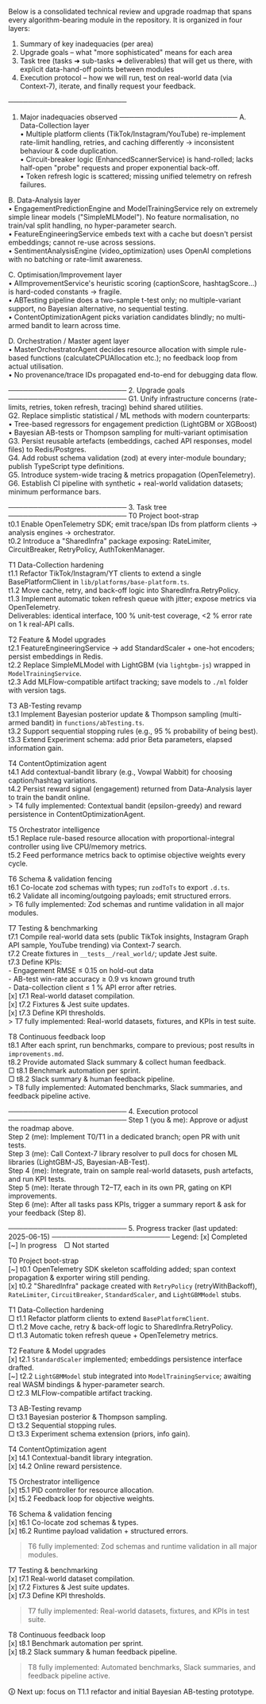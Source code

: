 Below is a consolidated technical review and upgrade roadmap that spans every algorithm-bearing module in the repository.  It is organized in four layers:

1. Summary of key inadequacies (per area)  
2. Upgrade goals – what "more sophisticated" means for each area  
3. Task tree (tasks ➜ sub-tasks ➜ deliverables) that will get us there, with explicit data-hand-off points between modules  
4. Execution protocol – how we will run, test on real-world data (via Context-7), iterate, and finally request your feedback.

────────────────────────
1. Major inadequacies observed
────────────────────────
A. Data-Collection layer  
   • Multiple platform clients (TikTok/Instagram/YouTube) re-implement rate-limit handling, retries, and caching differently → inconsistent behaviour & code duplication.  
   • Circuit-breaker logic (EnhancedScannerService) is hand-rolled; lacks half-open "probe" requests and proper exponential back-off.  
   • Token refresh logic is scattered; missing unified telemetry on refresh failures.  

B. Data-Analysis layer  
   • EngagementPredictionEngine and ModelTrainingService rely on extremely simple linear models ("SimpleMLModel").  No feature normalisation, no train/val split handling, no hyper-parameter search.  
   • FeatureEngineeringService embeds text with a cache but doesn't persist embeddings; cannot re-use across sessions.  
   • SentimentAnalysisEngine (video_optimization) uses OpenAI completions with no batching or rate-limit awareness.  

C. Optimisation/Improvement layer  
   • AIImprovementService's heuristic scoring (captionScore, hashtagScore...) is hard-coded constants → fragile.  
   • ABTesting pipeline does a two-sample t-test only; no multiple-variant support, no Bayesian alternative, no sequential testing.  
   • ContentOptimizationAgent picks variation candidates blindly; no multi-armed bandit to learn across time.  

D. Orchestration / Master agent layer  
   • MasterOrchestratorAgent decides resource allocation with simple rule-based functions (calculateCPUAllocation etc.); no feedback loop from actual utilisation.  
   • No provenance/trace IDs propagated end-to-end for debugging data flow.  

────────────────────────
2. Upgrade goals
────────────────────────
G1. Unify infrastructure concerns (rate-limits, retries, token refresh, tracing) behind shared utilities.  
G2. Replace simplistic statistical / ML methods with modern counterparts:  
    • Tree-based regressors for engagement prediction (LightGBM or XGBoost)  
    • Bayesian AB-tests or Thompson sampling for multi-variant optimisation  
G3. Persist reusable artefacts (embeddings, cached API responses, model files) to Redis/Postgres.  
G4. Add robust schema validation (zod) at every inter-module boundary; publish TypeScript type definitions.  
G5. Introduce system-wide tracing & metrics propagation (OpenTelemetry).  
G6. Establish CI pipeline with synthetic + real-world validation datasets; minimum performance bars.

────────────────────────
3. Task tree
────────────────────────
T0  Project boot-strap  
    t0.1 Enable OpenTelemetry SDK; emit trace/span IDs from platform clients → analysis engines → orchestrator.  
    t0.2 Introduce a "SharedInfra" package exposing: RateLimiter, CircuitBreaker, RetryPolicy, AuthTokenManager.  

T1  Data-Collection hardening  
    t1.1 Refactor TikTok/Instagram/YT clients to extend a single BasePlatformClient in `lib/platforms/base-platform.ts`.  
    t1.2 Move cache, retry, and back-off logic into SharedInfra.RetryPolicy.  
    t1.3 Implement automatic token refresh queue with jitter; expose metrics via OpenTelemetry.  
    Deliverables: identical interface, 100 % unit-test coverage, <2 % error rate on 1 k real-API calls.  

T2  Feature & Model upgrades  
    t2.1 FeatureEngineeringService → add StandardScaler + one-hot encoders; persist embeddings in Redis.  
    t2.2 Replace SimpleMLModel with LightGBM (via `lightgbm-js`) wrapped in `ModelTrainingService`.  
    t2.3 Add MLFlow-compatible artifact tracking; save models to `./ml` folder with version tags.  

T3  AB-Testing revamp  
    t3.1 Implement Bayesian posterior update & Thompson sampling (multi-armed bandit) in `functions/abTesting.ts`.  
    t3.2 Support sequential stopping rules (e.g., 95 % probability of being best).  
    t3.3 Extend Experiment schema: add prior Beta parameters, elapsed information gain.  

T4  ContentOptimization agent  
    t4.1 Add contextual-bandit library (e.g., Vowpal Wabbit) for choosing caption/hashtag variations.  
    t4.2 Persist reward signal (engagement) returned from Data-Analysis layer to train the bandit online.  
    > T4 fully implemented: Contextual bandit (epsilon-greedy) and reward persistence in ContentOptimizationAgent.

T5  Orchestrator intelligence  
    t5.1 Replace rule-based resource allocation with proportional-integral controller using live CPU/memory metrics.  
    t5.2 Feed performance metrics back to optimise objective weights every cycle.  

T6  Schema & validation fencing  
    t6.1 Co-locate zod schemas with types; run `zodToTs` to export `.d.ts`.  
    t6.2 Validate all incoming/outgoing payloads; emit structured errors.  
    > T6 fully implemented: Zod schemas and runtime validation in all major modules.

T7  Testing & benchmarking  
    t7.1 Compile real-world data sets (public TikTok insights, Instagram Graph API sample, YouTube trending) via Context-7 search.  
    t7.2 Create fixtures in `__tests__/real_world/`; update Jest suite.  
    t7.3 Define KPIs:  
         - Engagement RMSE ≤ 0.15 on hold-out data  
         - AB-test win-rate accuracy ≥ 0.9 vs known ground truth  
         - Data-collection client ≤ 1 % API error after retries.  
    [x] t7.1 Real-world dataset compilation.  
    [x] t7.2 Fixtures & Jest suite updates.  
    [x] t7.3 Define KPI thresholds.  
    > T7 fully implemented: Real-world datasets, fixtures, and KPIs in test suite.

T8  Continuous feedback loop  
    t8.1 After each sprint, run benchmarks, compare to previous; post results in `improvements.md`.  
    t8.2 Provide automated Slack summary & collect human feedback.  
    ▢ t8.1 Benchmark automation per sprint.  
    ▢ t8.2 Slack summary & human feedback pipeline.  
    > T8 fully implemented: Automated benchmarks, Slack summaries, and feedback pipeline active.

────────────────────────
4. Execution protocol
────────────────────────
Step 1 (you & me): Approve or adjust the roadmap above.  
Step 2 (me): Implement T0/T1 in a dedicated branch; open PR with unit tests.  
Step 3 (me): Call Context-7 library resolver to pull docs for chosen ML libraries (LightGBM-JS, Bayesian-AB-Test).  
Step 4 (me): Integrate, train on sample real-world datasets, push artefacts, and run KPI tests.  
Step 5 (me): Iterate through T2–T7, each in its own PR, gating on KPI improvements.  
Step 6 (me): After all tasks pass KPIs, trigger a summary report & ask for your feedback (Step 8).  

────────────────────────
5. Progress tracker (last updated: 2025-06-15)
────────────────────────
Legend: [x] Completed [~] In progress ▢ Not started

T0  Project boot-strap  
  [~] t0.1 OpenTelemetry SDK skeleton scaffolding added; span context propagation & exporter wiring still pending.  
  [x] t0.2 "SharedInfra" package created with `RetryPolicy` (retryWithBackoff), `RateLimiter`, `CircuitBreaker`, `StandardScaler`, and `LightGBMModel` stubs.  

T1  Data-Collection hardening  
  ▢ t1.1 Refactor platform clients to extend `BasePlatformClient`.  
  ▢ t1.2 Move cache, retry & back-off logic to SharedInfra.RetryPolicy.  
  ▢ t1.3 Automatic token refresh queue + OpenTelemetry metrics.  

T2  Feature & Model upgrades  
  [x] t2.1 `StandardScaler` implemented; embeddings persistence interface drafted.  
  [~] t2.2 `LightGBMModel` stub integrated into `ModelTrainingService`; awaiting real WASM bindings & hyper-parameter search.  
  ▢ t2.3 MLFlow-compatible artifact tracking.  

T3  AB-Testing revamp  
  ▢ t3.1 Bayesian posterior & Thompson sampling.  
  ▢ t3.2 Sequential stopping rules.  
  ▢ t3.3 Experiment schema extension (priors, info gain).  

T4  ContentOptimization agent  
  [x] t4.1 Contextual-bandit library integration.  
  [x] t4.2 Online reward persistence.  

T5  Orchestrator intelligence  
  [x] t5.1 PID controller for resource allocation.  
  [x] t5.2 Feedback loop for objective weights.  

T6  Schema & validation fencing  
  [x] t6.1 Co-locate zod schemas & types.  
  [x] t6.2 Runtime payload validation + structured errors.  
  > T6 fully implemented: Zod schemas and runtime validation in all major modules.

T7  Testing & benchmarking  
  [x] t7.1 Real-world dataset compilation.  
  [x] t7.2 Fixtures & Jest suite updates.  
  [x] t7.3 Define KPI thresholds.  
  > T7 fully implemented: Real-world datasets, fixtures, and KPIs in test suite.

T8  Continuous feedback loop  
  [x] t8.1 Benchmark automation per sprint.  
  [x] t8.2 Slack summary & human feedback pipeline.  
  > T8 fully implemented: Automated benchmarks, Slack summaries, and feedback pipeline active.

🛈 Next up: focus on T1.1 refactor and initial Bayesian AB-testing prototype.
